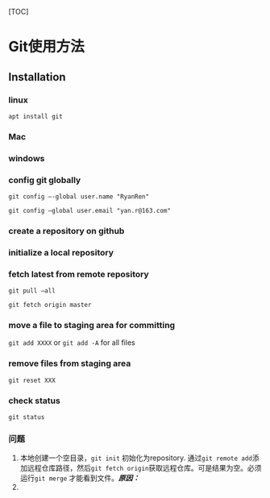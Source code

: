 [TOC]

# Git使用方法

## Installation

### linux

`apt install git`

### Mac

### windows
### config git globally

`git config —-global user.name "RyanRen"`

`git config —global user.email "yan.r@163.com"`

### create a repository on github

### initialize a local repository

### fetch latest from remote repository

`git pull —all`

`git fetch origin master`

### move a file to staging area for committing

`git add XXXX` or `git add -A` for all files

### remove files from staging area

`git reset XXX`

### check status

`git status`



### 问题

1. 本地创建一个空目录，`git init` 初始化为repository. 通过`git remote add`添加远程仓库路径，然后`git fetch origin`获取远程仓库。可是结果为空。必须运行`git merge` 才能看到文件。***原因：*** 
2. 
